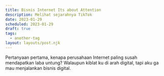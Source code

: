 ```yaml
---
title: Bisnis Internet Its about Attention
description: Melihat sejarahnya TikTok
date: 2023-01-29
scheduled: 2023-01-29
draft: true
tags:
  - another-tag
layout: layouts/post.njk
---
```


Pertanyaan pertama, kenapa perusahaan Internet paling susah mendapatkan laba untung? Walaupun kiblat ku di arah digital, tapi aku ga mau menjalankan bisnis digital. 